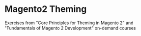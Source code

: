 # Magento2 Theming
Exercises from "Core Principles for Theming in Magento 2" and "Fundamentals of Magento 2 Development" on-demand courses
